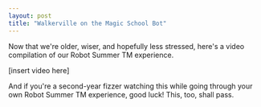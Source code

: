 ```yaml
---
layout: post
title: "Walkerville on the Magic School Bot"
---
```


Now that we're older, wiser, and hopefully less stressed, here's a video compilation of our Robot Summer TM experience.

[insert video here]

And if you're a second-year fizzer watching this while going through your own Robot Summer TM experience, good luck! This, too, shall pass.
